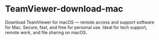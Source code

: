 # TeamViewer-download-mac
Download TeamViewer for macOS — remote access and support software for Mac. Secure, fast, and free for personal use. Ideal for tech support, remote work, and file sharing on macOS.
